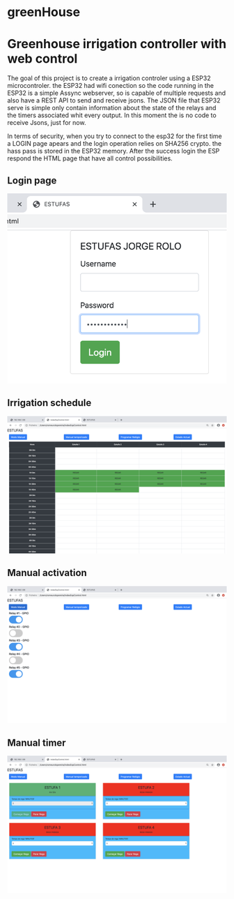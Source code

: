 # greenHouse
<h1>Greenhouse irrigation controller with web control</h1>
<p></p>
The goal of this project is to create a irrigation controler using a ESP32 microcontroler.
the ESP32 had wifi conection so the code running in the ESP32 is a simple Assync webserver, so is capable of multiple requests and also have a REST API to send and receive jsons.
The JSON file that ESP32 serve is simple only contain information about the state of the relays and the timers associated whit every output.
In this moment the is no code to receive Jsons, just for now.
<p></p>
In terms of security, when you try to connect to the esp32 for the first time a LOGIN page apears and the login operation relies on SHA256 crypto. the hass pass is stored in the ESP32 memory. After the success login the ESP respond the HTML page that have all control possibilities.

<h2>Login page</h2>

![login menu](img/login%20menu.png)

<p></p>

<h2>Irrigation schedule</h2>

![irrigation](img/irrigatioSchedule.png)

<p></p>

<h2>Manual activation</h2>

![manual](img/manual%20activation.png)

<p></p>

<h2>Manual timer</h2>

![timer](img/manualTimming.png)
